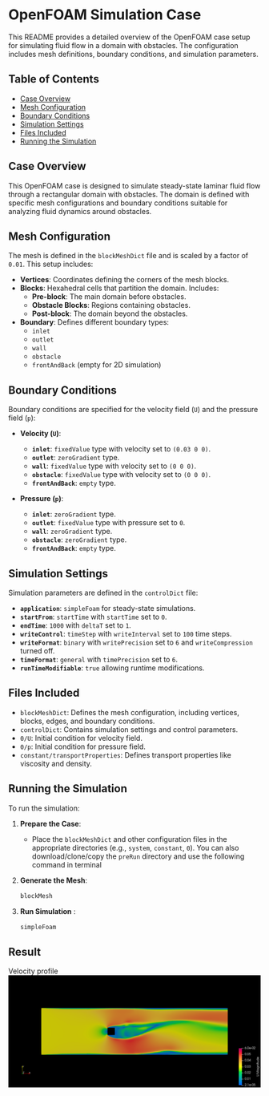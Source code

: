 # OpenFOAM Simulation Case

This README provides a detailed overview of the OpenFOAM case setup for simulating fluid flow in a domain with obstacles. The configuration includes mesh definitions, boundary conditions, and simulation parameters.

## Table of Contents

- [Case Overview](#case-overview)
- [Mesh Configuration](#mesh-configuration)
- [Boundary Conditions](#boundary-conditions)
- [Simulation Settings](#simulation-settings)
- [Files Included](#files-included)
- [Running the Simulation](#running-the-simulation)

## Case Overview

This OpenFOAM case is designed to simulate steady-state laminar fluid flow through a rectangular domain with obstacles. The domain is defined with specific mesh configurations and boundary conditions suitable for analyzing fluid dynamics around obstacles.

## Mesh Configuration

The mesh is defined in the `blockMeshDict` file and is scaled by a factor of `0.01`. This setup includes:

- **Vertices**: Coordinates defining the corners of the mesh blocks.
- **Blocks**: Hexahedral cells that partition the domain. Includes:
  - **Pre-block**: The main domain before obstacles.
  - **Obstacle Blocks**: Regions containing obstacles.
  - **Post-block**: The domain beyond the obstacles.
- **Boundary**: Defines different boundary types:
  - `inlet`
  - `outlet`
  - `wall`
  - `obstacle`
  - `frontAndBack` (empty for 2D simulation)

## Boundary Conditions

Boundary conditions are specified for the velocity field (`U`) and the pressure field (`p`):

- **Velocity (`U`)**:
  - **`inlet`**: `fixedValue` type with velocity set to `(0.03 0 0)`.
  - **`outlet`**: `zeroGradient` type.
  - **`wall`**: `fixedValue` type with velocity set to `(0 0 0)`.
  - **`obstacle`**: `fixedValue` type with velocity set to `(0 0 0)`.
  - **`frontAndBack`**: `empty` type.
  
- **Pressure (`p`)**:
  - **`inlet`**: `zeroGradient` type.
  - **`outlet`**: `fixedValue` type with pressure set to `0`.
  - **`wall`**: `zeroGradient` type.
  - **`obstacle`**: `zeroGradient` type.
  - **`frontAndBack`**: `empty` type.

## Simulation Settings

Simulation parameters are defined in the `controlDict` file:

- **`application`**: `simpleFoam` for steady-state simulations.
- **`startFrom`**: `startTime` with `startTime` set to `0`.
- **`endTime`**: `1000` with `deltaT` set to `1`.
- **`writeControl`**: `timeStep` with `writeInterval` set to `100` time steps.
- **`writeFormat`**: `binary` with `writePrecision` set to `6` and `writeCompression` turned off.
- **`timeFormat`**: `general` with `timePrecision` set to `6`.
- **`runTimeModifiable`**: `true` allowing runtime modifications.

## Files Included

- `blockMeshDict`: Defines the mesh configuration, including vertices, blocks, edges, and boundary conditions.
- `controlDict`: Contains simulation settings and control parameters.
- `0/U`: Initial condition for velocity field.
- `0/p`: Initial condition for pressure field.
- `constant/transportProperties`: Defines transport properties like viscosity and density.

## Running the Simulation

To run the simulation:

1. **Prepare the Case**:
   - Place the `blockMeshDict` and other configuration files in the appropriate directories (e.g., `system`, `constant`, `0`).
   You can also download/clone/copy the `preRun` directory and use the following command in terminal

2. **Generate the Mesh**:
   ```bash
   blockMesh
   ```
3. **Run Simulation** :

    ```bash
    simpleFoam
    ```

## Result 

Velocity profile
![velocity](flow_around_cylinder/flow-around-cylinder.png)
